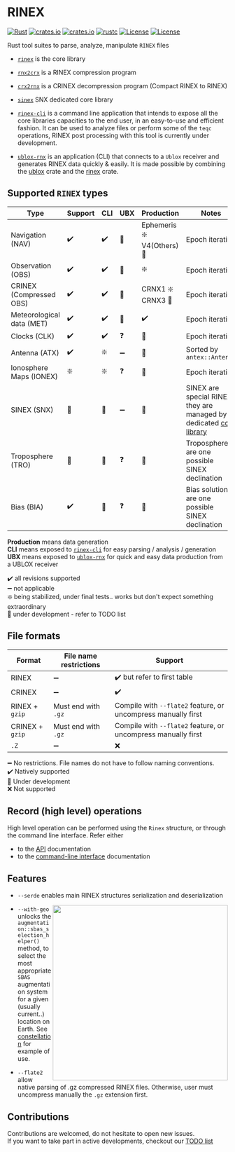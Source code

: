 RINEX 
=====

[![Rust](https://github.com/gwbres/rinex/actions/workflows/rust.yml/badge.svg)](https://github.com/gwbres/rinex/actions/workflows/rust.yml)
[![crates.io](https://docs.rs/rinex/badge.svg)](https://docs.rs/rinex/badge.svg)
[![crates.io](https://img.shields.io/crates/d/rinex.svg)](https://crates.io/crates/rinex)
[![rustc](https://img.shields.io/badge/rustc-1.61%2B-blue.svg)](https://img.shields.io/badge/rustc-1.61%2B-blue.svg)
[![License](https://img.shields.io/badge/license-Apache%202.0-blue?style=flat-square)](https://github.com/gwbres/rinex/blob/main/LICENSE-APACHE)
[![License](https://img.shields.io/badge/license-MIT-blue?style=flat-square)](https://github.com/gwbres/rinex/blob/main/LICENSE-MIT) 


Rust tool suites to parse, analyze, manipulate `RINEX` files

* [`rinex`](rinex/) is the core library 
* [`rnx2crx`](rnx2crx/) is a RINEX compression program 
* [`crx2rnx`](crx2rnx/) is a CRINEX decompression program (Compact RINEX to RINEX)
* [`sinex`](sinex/) SNX dedicated core library

* [`rinex-cli`](rinex-cli/) is a command line application that intends to expose
all the core libraries capacities to the end user, in an easy-to-use and efficient fashion.
It can be used to analyze files or perform some of the `teqc` operations, RINEX post processing
with this tool is currently under development.

* [`ublox-rnx`](ublox-rnx) is an application (CLI) that connects to a `Ublox`
receiver and generates RINEX data quickly & easily.
It is made possible by combining the [ublox](https://github.com/lkolbly/ublox) crate
and the [rinex](rinex/) crate.

## Supported `RINEX` types

| Type                       | Support           | CLI                 | UBX                  | Production        |          Notes          |
|----------------------------|-------------------|---------------------|----------------------|-------------------|-------------------------
| Navigation  (NAV)          | :heavy_check_mark:|  :heavy_check_mark: | :construction:       | Ephemeris :sparkle: V4(Others) :construction: | Epoch iteration |
| Observation (OBS)          | :heavy_check_mark:|  :heavy_check_mark: | :construction:       | :sparkle:  | Epoch iteration |
|  CRINEX  (Compressed OBS)  | :heavy_check_mark:|  :heavy_check_mark: | :construction:       | CRNX1 :sparkle:  CRNX3 :construction:    | Epoch iteration |
|  Meteorological data (MET) | :heavy_check_mark:| :heavy_check_mark:  | :construction:       |:heavy_check_mark: | Epoch iteration |  
|  Clocks (CLK)              | :heavy_check_mark:|  :heavy_check_mark: | :question:           |:construction: | Epoch iteration |
|  Antenna (ATX)             | :heavy_check_mark:| :sparkle:           | :heavy_minus_sign:   |:construction: | Sorted by `antex::Antenna` |
|  Ionosphere Maps  (IONEX)  | :sparkle:         |  :sparkle:          | :question:           |:construction: | Epoch iteration |
|  SINEX  (SNX)              | :construction:    |  :construction:     | :heavy_minus_sign:   |:construction: | SINEX are special RINEX, they are managed by a dedicated [core library](sinex/)  |
|  Troposphere  (TRO)        | :construction:    |  :construction:     | :question:           |:construction: | Troposphere are one possible SINEX declination |
|  Bias  (BIA)               | :heavy_check_mark: |  :construction:    | :question:           |:construction: | Bias solutions are one possible SINEX declination |

**Production** means data generation      
**CLI** means exposed to [`rinex-cli`](rinex-cli/) for easy parsing / analysis / generation  
**UBX** means exposed to [`ublox-rnx`](ublox-rnx/) for quick and easy data production from a UBLOX receiver  

:heavy_check_mark: all revisions supported   
:heavy_minus_sign: not applicable   
:sparkle: being stabilized, under final tests.. works but don't expect something extraordinary   
:construction: under development - refer to TODO list

## File formats

| Format   | File name restrictions  |    Support          |
|----------|-------------------------|---------------------|
| RINEX    | :heavy_minus_sign: | :heavy_check_mark: but refer to first table |
| CRINEX   | :heavy_minus_sign: | :heavy_check_mark:  | 
| RINEX + `gzip`   | Must end with `.gz` | Compile with `--flate2` feature, or uncompress manually first |
| CRINEX + `gzip` | Must end with `.gz` | Compile with `--flate2` feature, or uncompress manually first |
| `.Z` | :heavy_minus_sign:  | :x: |

:heavy_minus_sign: No restrictions. File names do not have to follow naming conventions.  
:heavy_check_mark: Natively supported   
:construction: Under development  
:x: Not supported

## Record (high level) operations

High level operation can be performed using the `Rinex` structure,
or through the command line interface. Refer either

- to the [API](https://docs.rs/rinex/0.6.0/rinex/struct.Rinex.html) documentation
- to the [command-line interface](rinex-cli/README.md) documentation

## Features

* `--serde` enables main RINEX structures serialization and deserialization 

<img align="right" width="400" src="https://upload.wikimedia.org/wikipedia/commons/4/46/SBAS_Service_Areas.png">

* `--with-geo`   
unlocks the 
`augmentation::sbas_selection_helper()` method,
to select the most appropriate `SBAS` augmentation system for
a given (usually current..) location on Earth.
See [constellation](doc/constellation.md) for example of use.

* `--flate2`  
allow native parsing of .gz compressed RINEX files. Otherwise, user must uncompress manually the `.gz` extension first.

## Contributions

Contributions are welcomed, do not hesitate to open new issues.  
If you want to take part in active developments, checkout our [TODO list](TODO.md)

